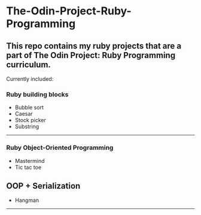 # The-Odin-Project-Ruby-Programming
This repo contains my ruby projects that are a part of The Odin Project: Ruby Programming curriculum.
---
Currently included:
### Ruby building blocks
- Bubble sort
- Caesar
- Stock picker
- Substring
---
### Ruby Object-Oriented Programming
- Mastermind
- Tic tac toe
## OOP + Serialization
- Hangman
---

